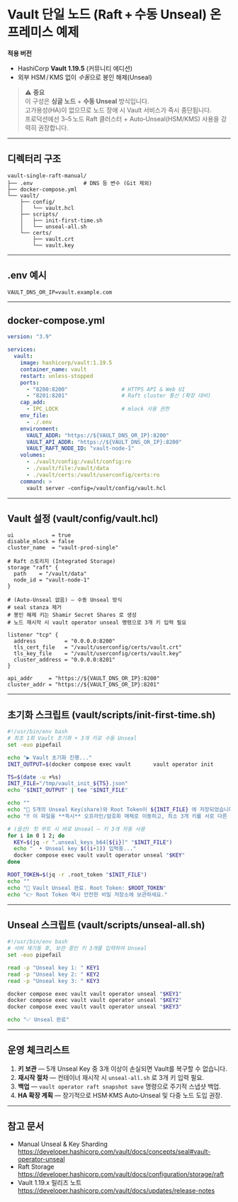 # Vault 단일 노드 (Raft + 수동 Unseal) 온프레미스 예제

**적용 버전**  
- HashiCorp **Vault 1.19.5** (커뮤니티 에디션)  
- 외부 HSM / KMS 없이 *수동*으로 봉인 해제(Unseal)

> ⚠️ **중요**  
> 이 구성은 **싱글 노드** + **수동 Unseal** 방식입니다.  
> 고가용성(HA)이 없으므로 노드 장애 시 Vault 서비스가 즉시 중단됩니다.  
> 프로덕션에선 3–5 노드 Raft 클러스터 + Auto‑Unseal(HSM/KMS) 사용을 강력히 권장합니다.

---
## 디렉터리 구조
```
vault-single-raft-manual/
├── .env                # DNS 등 변수 (Git 제외)
├── docker-compose.yml
└── vault/
    ├── config/
    │   └── vault.hcl
    ├── scripts/
    │   ├── init-first-time.sh
    │   └── unseal-all.sh
    └── certs/
        ├── vault.crt
        └── vault.key
```

---
## .env 예시
```dotenv
VAULT_DNS_OR_IP=vault.example.com
```

---
## docker-compose.yml
```yaml
version: "3.9"

services:
  vault:
    image: hashicorp/vault:1.19.5
    container_name: vault
    restart: unless-stopped
    ports:
      - "8200:8200"                 # HTTPS API & Web UI
      - "8201:8201"                 # Raft cluster 통신 (확장 대비)
    cap_add:
      - IPC_LOCK                    # mlock 사용 권한
    env_file:
      - ./.env
    environment:
      VAULT_ADDR: "https://${VAULT_DNS_OR_IP}:8200"
      VAULT_API_ADDR: "https://${VAULT_DNS_OR_IP}:8200"
      VAULT_RAFT_NODE_ID: "vault-node-1"
    volumes:
      - ./vault/config:/vault/config:ro
      - ./vault/file:/vault/data
      - ./vault/certs:/vault/userconfig/certs:ro
    command: >
      vault server -config=/vault/config/vault.hcl
```

---
## Vault 설정 (vault/config/vault.hcl)
```hcl
ui            = true
disable_mlock = false
cluster_name  = "vault-prod-single"

# Raft 스토리지 (Integrated Storage)
storage "raft" {
  path    = "/vault/data"
  node_id = "vault-node-1"
}

# (Auto‑Unseal 없음) — 수동 Unseal 방식
# seal stanza 제거
# 봉인 해제 키는 Shamir Secret Shares 로 생성
# 노드 재시작 시 vault operator unseal 명령으로 3개 키 입력 필요

listener "tcp" {
  address         = "0.0.0.0:8200"
  tls_cert_file   = "/vault/userconfig/certs/vault.crt"
  tls_key_file    = "/vault/userconfig/certs/vault.key"
  cluster_address = "0.0.0.0:8201"
}

api_addr     = "https://${VAULT_DNS_OR_IP}:8200"
cluster_addr = "https://${VAULT_DNS_OR_IP}:8201"
```

---
## 초기화 스크립트 (vault/scripts/init-first-time.sh)
```bash
#!/usr/bin/env bash
# 최초 1회 Vault 초기화 + 3개 키로 수동 Unseal
set -euo pipefail

echo "▶️ Vault 초기화 진행..."
INIT_OUTPUT=$(docker compose exec vault       vault operator init         -key-shares=5         -key-threshold=3         -format=json)

TS=$(date -u +%s)
INIT_FILE="/tmp/vault_init_${TS}.json"
echo "$INIT_OUTPUT" | tee "$INIT_FILE"

echo ""
echo "🔑 5개의 Unseal Key(share)와 Root Token이 ${INIT_FILE} 에 저장되었습니다."
echo "‼️ 이 파일을 **즉시** 오프라인/암호화 매체로 이동하고, 최소 3개 키를 서로 다른 장소에 분산 보관하세요."

# (옵션) 첫 부트 시 바로 Unseal — 키 3개 자동 사용
for i in 0 1 2; do
  KEY=$(jq -r ".unseal_keys_b64[${i}]" "$INIT_FILE")
  echo "  • Unseal key $((i+1)) 입력중..."
  docker compose exec vault vault operator unseal "$KEY"
done

ROOT_TOKEN=$(jq -r .root_token "$INIT_FILE")
echo ""
echo "🎉 Vault Unseal 완료. Root Token: $ROOT_TOKEN"
echo "👉 Root Token 역시 안전한 비밀 저장소에 보관하세요."
```

---
## Unseal 스크립트 (vault/scripts/unseal-all.sh)
```bash
#!/usr/bin/env bash
# 서버 재기동 후, 보관 중인 키 3개를 입력하여 Unseal
set -euo pipefail

read -p "Unseal key 1: " KEY1
read -p "Unseal key 2: " KEY2
read -p "Unseal key 3: " KEY3

docker compose exec vault vault operator unseal "$KEY1"
docker compose exec vault vault operator unseal "$KEY2"
docker compose exec vault vault operator unseal "$KEY3"

echo "✅ Unseal 완료"
```

---
## 운영 체크리스트
1. **키 보관** — 5개 Unseal Key 중 3개 이상이 손실되면 Vault를 복구할 수 없습니다.  
2. **재시작 절차** — 컨테이너 재시작 시 `unseal-all.sh` 로 3개 키 입력 필요.  
3. **백업** — `vault operator raft snapshot save` 명령으로 주기적 스냅샷 백업.  
4. **HA 확장 계획** — 장기적으로 HSM·KMS Auto‑Unseal 및 다중 노드 도입 권장.

---
## 참고 문서
- Manual Unseal & Key Sharding  
  <https://developer.hashicorp.com/vault/docs/concepts/seal#vault-operator-unseal>
- Raft Storage  
  <https://developer.hashicorp.com/vault/docs/configuration/storage/raft>
- Vault 1.19.x 릴리즈 노트  
  <https://developer.hashicorp.com/vault/docs/updates/release-notes>
